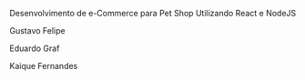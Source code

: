 Desenvolvimento de e-Commerce para Pet Shop
Utilizando React e NodeJS

Gustavo Felipe 

Eduardo Graf

Kaique Fernandes
